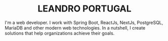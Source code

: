 <h1 align="center">
LEANDRO PORTUGAL
</h1>
 
I'm a web developer. I work with Spring Boot, ReactJs, NextJs, PostgreSQL, MariaDB and other modern web technologies. In a nutshell, I create solutions that help organizations achieve their goals.

